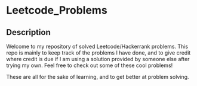 # Leetcode_Problems


## Description

Welcome to my repository of solved Leetcode/Hackerrank problems. This repo is mainly to keep track of the problems I have done, and to give credit where credit is due if I am using a solution provided by someone else after trying my own. Feel free to check out some of these cool problems!

These are all for the sake of learning, and to get better at problem solving.